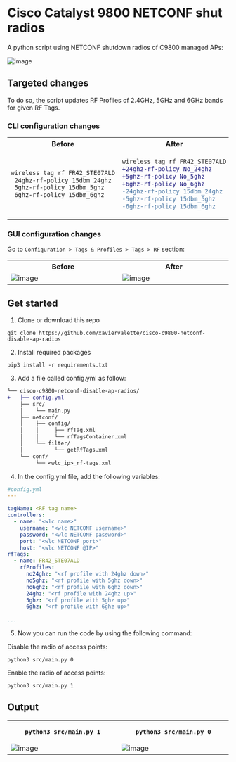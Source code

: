 # Cisco Catalyst 9800 NETCONF shut radios
 A python script using NETCONF shutdown radios of C9800 managed APs:
 
<img width="" alt="image" src="https://user-images.githubusercontent.com/28600326/219956385-baa50880-bb4f-490e-89c6-2a4e0782813a.png">

## Targeted changes

To do so, the script updates RF Profiles of 2.4GHz, 5GHz and 6GHz bands for given RF Tags.

### CLI configuration changes

<table>
<tr>
<th width="800px"> Before </th> <th width="800px"> After </th>
</tr>
<tr>
<td>

```diff
wireless tag rf FR42_STE07ALD
 24ghz-rf-policy 15dbm_24ghz
 5ghz-rf-policy 15dbm_5ghz
 6ghz-rf-policy 15dbm_6ghz
```

</td>
<td>
    
```diff
wireless tag rf FR42_STE07ALD
+24ghz-rf-policy No_24ghz
+5ghz-rf-policy No_5ghz
+6ghz-rf-policy No_6ghz
-24ghz-rf-policy 15dbm_24ghz
-5ghz-rf-policy 15dbm_5ghz
-6ghz-rf-policy 15dbm_6ghz
```
</td>
</tr>
</table>

### GUI configuration changes

Go to ```Configuration > Tags & Profiles > Tags > RF``` section:
<table>
<tr>
<th width="800px"> Before </th> <th width="800px"> After </th>
</tr>
<tr>
<td>

<img width="" alt="image" src="https://user-images.githubusercontent.com/28600326/219962987-7938febe-2207-4e95-8df7-4a37bd23994b.png">
 
 </td>
<td>
 
<img width="" alt="image" src="https://user-images.githubusercontent.com/28600326/219963013-576873af-39b7-4845-95da-ed1e9f0171c3.png">
 
 </td>
</tr>
</table>

## Get started
1. Clone or download this repo
```console
git clone https://github.com/xaviervalette/cisco-c9800-netconf-disable-ap-radios
```
2. Install required packages
```console
pip3 install -r requirements.txt
```
3. Add a file called config.yml as follow:
```diff
└── cisco-c9800-netconf-disable-ap-radios/
+   ├── config.yml
    ├── src/
    │    └── main.py
    ├── netconf/
    │    ├── config/
    │    │     ├── rfTag.xml
    │    │     └── rfTagsContainer.xml
    │    └── filter/
    │          └── getRfTags.xml
    └── conf/
         └── <wlc_ip>_rf-tags.xml  
```
4. In the config.yml file, add the following variables:
```yaml
#config.yml
---

tagName: <RF tag name>
controllers:
  - name: "<wlc name>"
    username: "<wlc NETCONF username>"
    password: "<wlc NETCONF password>"
    port: "<wlc NETCONF port>"
    host: "<wlc NETCONF @IP>"
rfTags:
  - name: FR42_STE07ALD
    rfProfiles:
      no24ghz: "<rf profile with 24ghz down>"
      no5ghz: "<rf profile with 5ghz down>"
      no6ghz: "<rf profile with 6ghz down>"
      24ghz: "<rf profile with 24ghz up>"
      5ghz: "<rf profile with 5ghz up>"
      6ghz: "<rf profile with 6ghz up>"
      
...

```
5. Now you can run the code by using the following command:

Disable the radio of access points:
```console
python3 src/main.py 0
```

Enable the radio of access points:
```console
python3 src/main.py 1
```

## Output
<table>
<tr>
<th width="800px">

 ```console
python3 src/main.py 1
```
 
</th> <th width="800px">
 
 ```console
python3 src/main.py 0
```
 
 </th>
</tr>
<tr>
<td>

<img width="" alt="image" src="https://user-images.githubusercontent.com/28600326/219943599-50998333-fa66-4aab-96b4-30f38b3e7bcf.png">

</td>
<td>
<img width="" alt="image" src="https://user-images.githubusercontent.com/28600326/219943608-f1ed543c-9799-46b7-bcc5-d8b9a6bb1f5c.png">

</td>
</tr>
</table>
